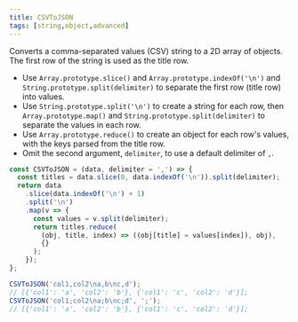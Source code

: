 ```yaml
---
title: CSVToJSON
tags: [string,object,advanced]
---
```


Converts a comma-separated values (CSV) string to a 2D array of objects.
The first row of the string is used as the title row.

- Use `Array.prototype.slice()` and `Array.prototype.indexOf('\n')` and `String.prototype.split(delimiter)` to separate the first row (title row) into values.
- Use `String.prototype.split('\n')` to create a string for each row, then `Array.prototype.map()` and `String.prototype.split(delimiter)` to separate the values in each row.
- Use `Array.prototype.reduce()` to create an object for each row's values, with the keys parsed from the title row.
- Omit the second argument, `delimiter`, to use a default delimiter of `,`.

```js
const CSVToJSON = (data, delimiter = ',') => {
  const titles = data.slice(0, data.indexOf('\n')).split(delimiter);
  return data
    .slice(data.indexOf('\n') + 1)
    .split('\n')
    .map(v => {
      const values = v.split(delimiter);
      return titles.reduce(
        (obj, title, index) => ((obj[title] = values[index]), obj),
        {}
      );
    });
};
```

```js
CSVToJSON('col1,col2\na,b\nc,d');
// [{'col1': 'a', 'col2': 'b'}, {'col1': 'c', 'col2': 'd'}];
CSVToJSON('col1;col2\na;b\nc;d', ';');
// [{'col1': 'a', 'col2': 'b'}, {'col1': 'c', 'col2': 'd'}];
```
